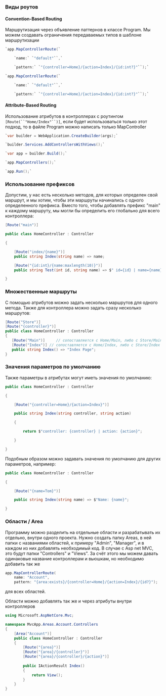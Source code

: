 ### Виды роутов
#### Convention-Based Routing
Маршрутизация через объявление паттернов в классе Program. Мы можем создавать ограничения  передаваемых типов в шаблоне маршрутизации

``` c#
`app.MapControllerRoute(`

    `name:` `"default"``,`

    `pattern:` `"{controller=Home}/{action=Index}/{id:int?}"``);`

`app.MapControllerRoute(`

    `name:` `"default"``,`

    `pattern:` `"{controller=Home}/{action=Index}/{id:int?}"``);`
```

#### Attribute-Based Routing
Использование атрибутов в контроллерах с роутингом 
`[Route(``"Home/Index"``)]`, если будет использоваться только этот подход, то в файле Program можно написать только MapController

``` c#
`var builder = WebApplication.CreateBuilder(args);`

`builder.Services.AddControllersWithViews();`

`var app = builder.Build();`

`app.MapControllers();`

`app.Run();`
```


### Использование префиксов

Допустим, у нас есть несколько методов, для которых определен свой маршрут, и мы хотим, чтобы эти маршруты начинались с одного определенного префикса. Вместо того, чтобы добавлять префикс "main" к каждому маршруту, мы могли бы определить его глобально для всего контроллера:

```c#
[Route("main")]

public class HomeController : Controller

{

    [Route("index/{name}")]
    public string Index(string name) => name;

    [Route("{id:int}/{name:maxlength(10)}")]
    public string Test(int id, string name) => $" id={id} | name={name}";

}
```

### Множественные маршруты
С помощью атрибутов можно задать несколько маршрутов для одного метода. Также для контроллера можно задать сразу несколько маршрутов:
``` c#
[Route("Store")]
[Route("{controller}")]
public class HomeController : Controller
{
   [Route("Main")]     // сопоставляется с Home/Main, либо с Store/Main
   [Route("Index")] // сопоставляется с Home/Index, либо с Store/Index
   public string Index() => "Index Page";
}
```

### Значения параметров по умолчанию
Также параметры в атрибутах могут иметь значения по умолчанию:
```c#
public class HomeController : Controller

{

    [Route("{controller=Home}/{action=Index}")]

    public string Index(string controller, string action)

    {

        return $"controller: {controller} | action: {action}";

    }

}
```

Подобным образом можно задавать значения по умолчанию для других параметров, например:
```c#
public class HomeController : Controller

{

    [Route("{name=Tom}")]

    public string Index(string name) => $"Name: {name}";

}
```

### Области / Area
Программу можно разделить на отдельные области и разрабатывать их отдельно, внутри одного проекта. Нужно создать папку Areas, в ней папки с названиями областей, к примеру "Admin", "Manager", и в каждом из них добавлять необходимый код. В случае с Asp net MVC, это будут папки "Controllers" и "Views". За счёт этого мы можем давать одинаковые название контроллерам и вьюшкам, но необходимо добавить так же 

``` c#
app.MapControllerRoute(
    name: "Account",
    pattern: "{area:exists}/{controller=Home}/{action=Index}/{id?}");
```

для всех областей.

Области можно добавлять так же и через атрибуты внутри контроллеров
``` c#
using Microsoft.AspNetCore.Mvc;

namespace MvcApp.Areas.Account.Controllers
{
    [Area("Account")]
    public class HomeController : Controller
    {
        [Route("{area}")]
        [Route("{area}/{controller}")]
        [Route("{area}/{controller}/{action}")]
        
        public IActionResult Index()
        {
            return View();
        }
    }
}
```

